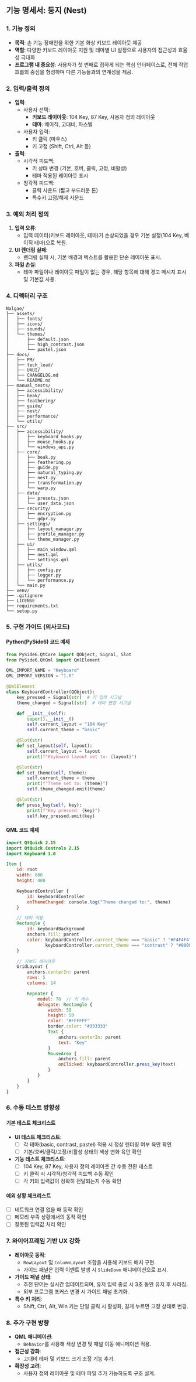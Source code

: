 ## 기능 명세서: 둥지 (Nest)

### 1. 기능 정의
- **목적**: 손 기능 장애인을 위한 기본 화상 키보드 레이아웃 제공
- **역할**: 다양한 키보드 레이아웃 지원 및 테마별 UI 설정으로 사용자의 접근성과 효율성 극대화
- **프로그램 내 중요성**: 사용자가 첫 번째로 접하게 되는 핵심 인터페이스로, 전체 작업 흐름의 중심을 형성하며 다른 기능들과의 연계성을 제공.

### 2. 입력/출력 정의
- **입력**:
  - 사용자 선택:
    - **키보드 레이아웃**: 104 Key, 87 Key, 사용자 정의 레이아웃
    - **테마**: 베이직, 고대비, 파스텔
  - 사용자 입력:
    - 키 클릭 (마우스)
    - 키 고정 (Shift, Ctrl, Alt 등)
- **출력**:
  - 시각적 피드백:
    - 키 상태 변경 (기본, 호버, 클릭, 고정, 비활성)
    - 테마 적용된 레이아웃 표시
  - 청각적 피드백:
    - 클릭 사운드 (짧고 부드러운 톤)
    - 특수키 고정/해제 사운드

### 3. 예외 처리 정의
1. **입력 오류**:
   - 입력 데이터(키보드 레이아웃, 테마)가 손상되었을 경우 기본 설정(104 Key, 베이직 테마)으로 복원.
2. **UI 렌더링 실패**:
   - 렌더링 실패 시, 기본 배경과 텍스트를 활용한 단순 레이아웃 표시.
3. **파일 손실**:
   - 테마 파일이나 레이아웃 파일이 없는 경우, 해당 항목에 대해 경고 메시지 표시 및 기본값 사용.

### 4. 디렉터리 구조
```plaintext
Nalgae/
├── assets/
│   ├── fonts/
│   ├── icons/
│   ├── sounds/
│   └── themes/
│       ├── default.json
│       ├── high_contrast.json
│       └── pastel.json
├── docs/
│   ├── PM/
│   ├── tech_lead/
│   ├── UXUI/
│   ├── CHANGELOG.md
│   └── README.md
├── manual_tests/
│   ├── accessibility/
│   ├── beak/
│   ├── feathering/
│   ├── guide/
│   ├── nest/
│   ├── performance/
│   └── utils/
├── src/
│   ├── accessibility/
│   │   ├── keyboard_hooks.py
│   │   ├── mouse_hooks.py
│   │   └── windows_api.py
│   ├── core/
│   │   ├── beak.py
│   │   ├── feathering.py
│   │   ├── guide.py
│   │   ├── natural_typing.py
│   │   ├── nest.py
│   │   ├── transformation.py
│   │   └── warp.py
│   ├── data/
│   │   ├── presets.json
│   │   └── user_data.json
│   ├── security/
│   │   ├── encryption.py
│   │   └── gdpr.py
│   ├── settings/
│   │   ├── layout_manager.py
│   │   ├── profile_manager.py
│   │   └── theme_manager.py
│   ├── ui/
│   │   ├── main_window.qml
│   │   ├── nest.qml
│   │   └── settings.qml
│   ├── utils/
│   │   ├── config.py
│   │   ├── logger.py
│   │   └── performance.py
│   └── main.py
├── venv/
├── .gitignore
├── LICENSE
├── requirements.txt
└── setup.py
```

### 5. 구현 가이드 (의사코드)
#### Python(PySide6) 코드 예제
```python
from PySide6.QtCore import QObject, Signal, Slot
from PySide6.QtQml import QmlElement

QML_IMPORT_NAME = "Keyboard"
QML_IMPORT_VERSION = "1.0"

@QmlElement
class KeyboardController(QObject):
    key_pressed = Signal(str)  # 키 입력 시그널
    theme_changed = Signal(str)  # 테마 변경 시그널

    def __init__(self):
        super().__init__()
        self.current_layout = "104 Key"
        self.current_theme = "basic"

    @Slot(str)
    def set_layout(self, layout):
        self.current_layout = layout
        print(f"Keyboard layout set to: {layout}")

    @Slot(str)
    def set_theme(self, theme):
        self.current_theme = theme
        print(f"Theme set to: {theme}")
        self.theme_changed.emit(theme)

    @Slot(str)
    def press_key(self, key):
        print(f"Key pressed: {key}")
        self.key_pressed.emit(key)
```

#### QML 코드 예제
```qml
import QtQuick 2.15
import QtQuick.Controls 2.15
import Keyboard 1.0

Item {
    id: root
    width: 800
    height: 400

    KeyboardController {
        id: keyboardController
        onThemeChanged: console.log("Theme changed to:", theme)
    }

    // 테마 적용
    Rectangle {
        id: keyboardBackground
        anchors.fill: parent
        color: keyboardController.current_theme === "basic" ? "#F4F4F4" :
               keyboardController.current_theme === "contrast" ? "#000000" : "#FFF6E5"
    }

    // 키보드 레이아웃
    GridLayout {
        anchors.centerIn: parent
        rows: 5
        columns: 14

        Repeater {
            model: 70  // 키 개수
            delegate: Rectangle {
                width: 50
                height: 50
                color: "#FFFFFF"
                border.color: "#333333"
                Text {
                    anchors.centerIn: parent
                    text: "Key"
                }
                MouseArea {
                    anchors.fill: parent
                    onClicked: keyboardController.press_key(text)
                }
            }
        }
    }
}
```

### 6. 수동 테스트 방향성
#### 기본 테스트 체크리스트
- **UI 테스트 체크리스트**:
  - [ ] 각 테마(basic, contrast, pastel) 적용 시 정상 렌더링 여부 육안 확인
  - [ ] 기본/호버/클릭/고정/비활성 상태의 색상 변화 육안 확인
- **기능 테스트 체크리스트**:
  - [ ] 104 Key, 87 Key, 사용자 정의 레이아웃 간 수동 전환 테스트
  - [ ] 키 클릭 시 시각적/청각적 피드백 수동 확인
  - [ ] 각 키의 입력값이 정확히 전달되는지 수동 확인

#### 예외 상황 체크리스트
- [ ] 네트워크 연결 없을 때 동작 확인
- [ ] 메모리 부족 상황에서의 동작 확인
- [ ] 잘못된 입력값 처리 확인

### 7. 와이어프레임 기반 UX 강화
- **레이아웃 동작**:
  - `RowLayout` 및 `ColumnLayout` 조합을 사용해 키보드 배치 구현.
  - 가이드 패널은 입력 이벤트 발생 시 `SlideDown` 애니메이션으로 표시.
- **가이드 패널 상태**:
  - 추천 단어는 실시간 업데이트되며, 유저 입력 종료 시 3초 동안 유지 후 사라짐.
  - 외부 프로그램 포커스 변경 시 가이드 패널 초기화.
- **특수 키 처리**:
  - Shift, Ctrl, Alt, Win 키는 단일 클릭 시 활성화, 길게 누르면 고정 상태로 변경.

### 8. 추가 구현 방향
- **QML 애니메이션**:
  - `Behavior`를 사용해 색상 변경 및 패널 이동 애니메이션 적용.
- **접근성 강화**:
  - 고대비 테마 및 키보드 크기 조정 기능 추가.
- **확장성 고려**:
  - 사용자 정의 레이아웃 및 테마 파일 추가 가능하도록 구조 설계.